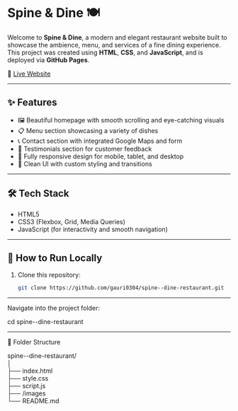 # Spine & Dine 🍽️

Welcome to **Spine & Dine**, a modern and elegant restaurant website built to showcase the ambience, menu, and services of a fine dining experience. This project was created using **HTML**, **CSS**, and **JavaScript**, and is deployed via **GitHub Pages**.

🔗 [Live Website](https://gauri0304.github.io/spine--dine-restaurant/)

---

## ✨ Features

- 🖼️ Beautiful homepage with smooth scrolling and eye-catching visuals
- 📋 Menu section showcasing a variety of dishes
- 📞 Contact section with integrated Google Maps and form
- 💬 Testimonials section for customer feedback
- 📱 Fully responsive design for mobile, tablet, and desktop
- 🎨 Clean UI with custom styling and transitions

---

## 🛠️ Tech Stack

- HTML5
- CSS3 (Flexbox, Grid, Media Queries)
- JavaScript (for interactivity and smooth navigation)

---

## 🚀 How to Run Locally

1. Clone this repository:
   ```bash
   git clone https://github.com/gauri0304/spine--dine-restaurant.git

---

Navigate into the project folder:

cd spine--dine-restaurant

---

📁 Folder Structure

spine--dine-restaurant/ <br>
│ <br>
├── index.html <br>
├── style.css <br>
├── script.js <br>
├── /images <br>
└── README.md 

